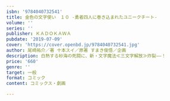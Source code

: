 ```yaml
---
isbn: '9784040732541'
title: 金色の文字使い　１０ ‐勇者四人に巻き込まれたユニークチート‐
volume: ''
series: ''
publisher: ＫＡＤＯＫＡＷＡ
pubdate: '2019-07-09'
cover: 'https://cover.openbd.jp/9784040732541.jpg'
author: 尾崎祐介／著 十本スイ／原著 すまき俊悟／企画
description: 白熱する砂海の死闘に、新・文字魔法≪三文字解放≫炸裂――！
price: '660'
genre: ''
target: 一般
format: コミック
content: コミックス・劇画

---
```

